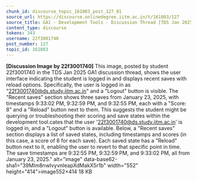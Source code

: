 ```yaml
---
chunk_id: discourse_topic_161083_post_127_01
source_url: https://discourse.onlinedegree.iitm.ac.in/t/161083/127
source_title: GA1 - Development Tools - Discussion Thread [TDS Jan 2025]
content_type: discourse
tokens: 343
username: 22f3001740
post_number: 127
topic_id: 161083
---
```


**[Discussion Image by 22f3001740]** This image, posted by student 22f3001740 in the TDS Jan 2025 GA1 discussion thread, shows the user interface indicating the student is logged in and displays recent saves with reload options. Specifically, the user is logged in as "22f3001740@ds.study.iitm.ac.in" and a "Logout" button is visible. The "Recent saves" section shows three saves from January 23, 2025, with timestamps 9:33:02 PM, 9:32:59 PM, and 9:32:55 PM, each with a "Score: 8" and a "Reload" button next to them. This suggests the student might be querying or troubleshooting their scoring and save states within the development tool.cates that the user '22f3001740@ds.study.iitm.ac.in' is logged in, and a "Logout" button is available. Below, a "Recent saves" section displays a list of saved states, including timestamps and scores (in this case, a score of 8 for each save). Each saved state has a "Reload" button next to it, enabling the user to revert to that specific point in time. The save timestamps are 9:32:55 PM, 9:32:59 PM, and 9:33:02 PM, all from January 23, 2025." alt="image" data-base62-sha1="39MIm8nwIvyvnIeapXdMakX5r1b" width="552" height="414">image552×414 18 KB
